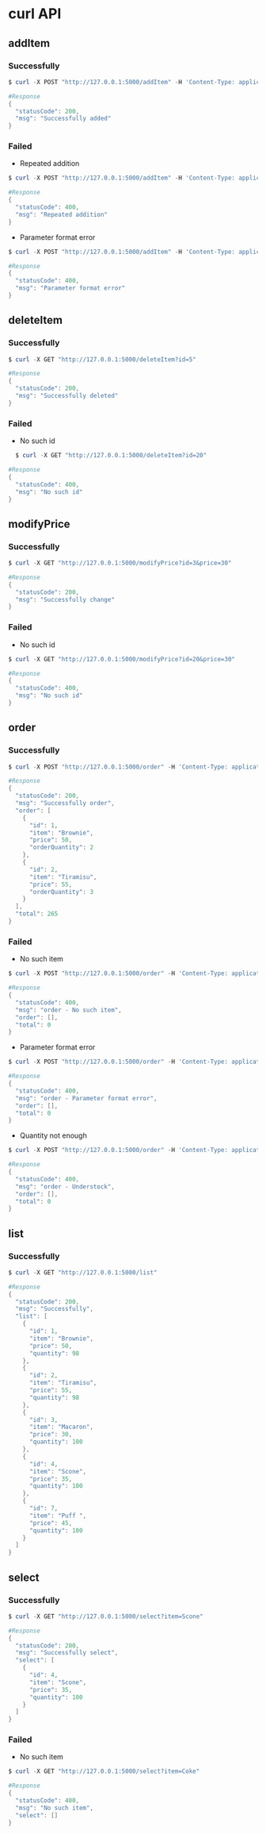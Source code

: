 # curl API
## addItem
### Successfully
```powershell
$ curl -X POST "http://127.0.0.1:5000/addItem" -H 'Content-Type: application/json' -d '{"item":"Puff ","price":45,"quantity":100}'
```
```powershell
#Response
{
  "statusCode": 200,
  "msg": "Successfully added"
}
```
### Failed
* Repeated addition
```powershell
$ curl -X POST "http://127.0.0.1:5000/addItem" -H 'Content-Type: application/json' -d '{"item":"Scone","price":55,"quantity":100}'
```
```powershell
#Response
{
  "statusCode": 400,
  "msg": "Repeated addition"
}
```
* Parameter format error
```powershell
$ curl -X POST "http://127.0.0.1:5000/addItem" -H 'Content-Type: application/json' -d '{"item":"                 ","price":-10,"quantity":-10}'
```
```powershell
#Response
{
  "statusCode": 400,
  "msg": "Parameter format error"
}
```
## deleteItem
### Successfully
```powershell
$ curl -X GET "http://127.0.0.1:5000/deleteItem?id=5"
```
```powershell
#Response
{
  "statusCode": 200,
  "msg": "Successfully deleted"
}
```
### Failed
* No such id
```powershell
  $ curl -X GET "http://127.0.0.1:5000/deleteItem?id=20"
```
```powershell
#Response
{
  "statusCode": 400,
  "msg": "No such id"
}
```
## modifyPrice
### Successfully
```powershell
$ curl -X GET "http://127.0.0.1:5000/modifyPrice?id=3&price=30"
```
```powershell
#Response
{
  "statusCode": 200,
  "msg": "Successfully change"
}
```
### Failed
* No such id
```powershell
$ curl -X GET "http://127.0.0.1:5000/modifyPrice?id=20&price=30"
```
```powershell
#Response
{
  "statusCode": 400,
  "msg": "No such id"
}
```
## order
### Successfully
```powershell
$ curl -X POST "http://127.0.0.1:5000/order" -H 'Content-Type: application/json' -d '{"order": [{"item":"Brownie","orderQuantity": 2},{"item":"Tiramisu","orderQuantity": 3}]}'
```
```powershell
#Response
{
  "statusCode": 200,
  "msg": "Successfully order", 
  "order": [
    {
      "id": 1,
      "item": "Brownie",       
      "price": 50,
      "orderQuantity": 2       
    },
    {
      "id": 2,
      "item": "Tiramisu",
      "price": 55,
      "orderQuantity": 3
    }
  ],
  "total": 265
}
```
### Failed
* No such item
```powershell
$ curl -X POST "http://127.0.0.1:5000/order" -H 'Content-Type: application/json' -d '{"order": [{"item":"Coke","orderQuantity": 2},{"item":"Tiramisu","orderQuantity": 1}]}'
```
```powershell
#Response
{
  "statusCode": 400,
  "msg": "order - No such item",
  "order": [],
  "total": 0
}
```
* Parameter format error
```powershell
$ curl -X POST "http://127.0.0.1:5000/order" -H 'Content-Type: application/json' -d '{"order": [{"item":"Brownie","orderQuantity": 0},{"item":"Tiramisu","orderQuantity": 1}]}'
```
```powershell
#Response
{
  "statusCode": 400,
  "msg": "order - Parameter format error",
  "order": [],
  "total": 0
}
```
* Quantity not enough
```powershell
$ curl -X POST "http://127.0.0.1:5000/order" -H 'Content-Type: application/json' -d '{"order": [{"item":"Macaron","orderQuantity": 1000},{"item":"Tiramisu","orderQuantity": 1}]}'
```
```powershell
#Response
{
  "statusCode": 400,
  "msg": "order - Understock",
  "order": [],
  "total": 0
}
```

## list
### Successfully
```powershell
$ curl -X GET "http://127.0.0.1:5000/list"
```
```powershell
#Response
{
  "statusCode": 200,
  "msg": "Successfully",
  "list": [
    {
      "id": 1,
      "item": "Brownie",
      "price": 50,
      "quantity": 98
    },
    {
      "id": 2,
      "item": "Tiramisu",
      "price": 55,
      "quantity": 98
    },
    {
      "id": 3,
      "item": "Macaron",
      "price": 30,
      "quantity": 100
    },
    {
      "id": 4,
      "item": "Scone",
      "price": 35,
      "quantity": 100
    },
    {
      "id": 7,
      "item": "Puff ",
      "price": 45,
      "quantity": 100
    }
  ]
}
```
## select
### Successfully
```powershell
$ curl -X GET "http://127.0.0.1:5000/select?item=Scone"
```
```powershell
#Response
{
  "statusCode": 200,
  "msg": "Successfully select",
  "select": [
    {
      "id": 4,
      "item": "Scone",
      "price": 35,
      "quantity": 100
    }
  ]
}
```
### Failed
* No such item
```powershell
$ curl -X GET "http://127.0.0.1:5000/select?item=Coke"
```
```powershell
#Response
{
  "statusCode": 400,
  "msg": "No such item",
  "select": []
}
```

